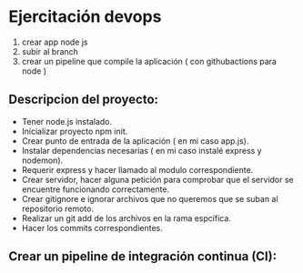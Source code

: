 
# Ejercitación devops

1. crear app node js
2. subir al branch
3. crear un pipeline que compile la aplicación ( con githubactions para node )


## Descripcion del proyecto:

- Tener node.js instalado.
- Inicializar proyecto npm init.
- Crear punto de entrada de la aplicación ( en mi caso app.js).
- Instalar dependencias necesarias ( en mi caso instalé express y nodemon).
- Requerir express y hacer llamado al modulo correspondiente.
- Crear servidor, hacer alguna petición para comprobar que el servidor se encuentre funcionando correctamente.
- Crear gitignore e ignorar archivos  que no queremos que se suban al repositorio remoto.
- Realizar un git add de los archivos en la rama espcífica. 
- Hacer los commits correspondientes.

## Crear un pipeline de integración continua (CI):



